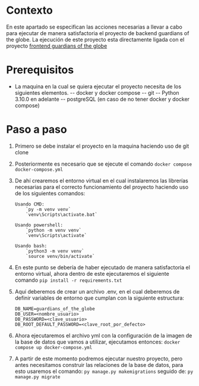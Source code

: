 # Contexto
En este apartado se especifican las acciones necesarias a llevar a cabo para ejecutar de manera satisfactoria el proyecto de backend guardians of the globe. La ejecución de este proyecto esta directamente ligada con el proyecto  [frontend guardians of the globe](https://github.com/jaagualimpia/frontend-guardians-of-the-globe.git)

# Prerequisitos
- La maquina en la cual se quiera ejecutar el proyecto necesita de los siguientes elementos. 
-- docker y docker compose
-- git 
-- Python 3.10.0 en adelante 
-- postgreSQL (en caso de no tener docker y docker compose)

# Paso a paso
 1. Primero se debe instalar el proyecto en la maquina haciendo uso de git clone 
 2. Posteriormente es necesario que se ejecute el comando `docker compose docker-compose.yml`
 3. De ahí crearemos el entorno virtual en el cual instalaremos las librerías necesarias para el correcto funcionamiento del proyecto haciendo uso de los siguientes comandos:

		Usando CMD:
			`py -m venv venv`
			`venv\Scripts\activate.bat` 

		Usando powershell:
			`python -m venv venv`
			`venv\Scripts\activate`
			
		Usando bash:
			`python3 -m venv venv`
			`source venv/bin/activate`

4. En este punto se debería de haber ejecutado de manera satisfactoria el entorno virtual, ahora dentro de este ejecutaremos el siguiente comando `pip install -r requirements.txt`  
5.  Aquí deberemos de crear un archivo .env, en el cual deberemos de definir variables de entorno que cumplan con la siguiente estructura:

	    DB_NAME=guardians_of_the_globe
	    DB_USER=<nombre_usuario>
	    DB_PASSWORD=<clave_usuario>
	    DB_ROOT_DEFAULT_PASSWORD=<clave_root_por_defecto>
				
6. Ahora ejecutaremos el archivo yml con la configuración de la imagen de la base de datos que vamos a utilizar, ejecutamos entonces: `docker compose up docker-compose.yml`

7. A partir de este momento podremos ejecutar nuestro proyecto, pero antes necesitamos construir las relaciones de la base de datos, para esto usaremos el comando: `py manage.py makemigrations` seguido de: `py manage.py migrate`